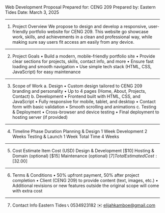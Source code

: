 Web Development Proposal
Prepared for: CENG 209
Prepared by: Eastern Tides
Date: March 3, 2025
________________________________________
1. Project Overview
We propose to design and develop a responsive, user-friendly portfolio website for CENG 209. This website go showcase work, skills, and achievements in a clean and professional way, while making sure say users fit access am easily from any device.
________________________________________
2. Project Goals
•	Build a modern, mobile-friendly portfolio site
•	Provide clear sections for projects, skills, contact info, and more
•	Ensure fast loading and smooth navigation
•	Use simple tech stack (HTML, CSS, JavaScript) for easy maintenance
________________________________________
3. Scope of Work
a. Design
•	Custom design tailored to CENG 209 branding and personality
•	Up to 4 pages (Home, About, Projects, Contact)
b. Development
•	Frontend built with HTML, CSS, and JavaScript
•	Fully responsive for mobile, tablet, and desktop
•	Contact form with basic validation
•	Smooth scrolling and animations
c. Testing & Deployment
•	Cross-browser and device testing
•	Final deployment to hosting server (if provided)
________________________________________
4. Timeline
Phase	Duration
Planning & Design	1 Week
Development	2 Weeks
Testing & Launch	1 Week
Total Time	4 Weeks
________________________________________
5. Cost Estimate
Item	Cost (USD)
Design & Development	[$10]
Hosting & Domain (optional)	[$15]
Maintenance (optional)	[$7]
Total Estimated Cost: [$32.00]
________________________________________
6. Terms & Conditions
•	50% upfront payment, 50% after project completion
•	Client (CENG 209) to provide content (text, images, etc.)
•	Additional revisions or new features outside the original scope will come with extra cost
________________________________________
7. Contact Info
Eastern Tides
📞 0534923182
✉️ elijahkamboe@gmail.com


